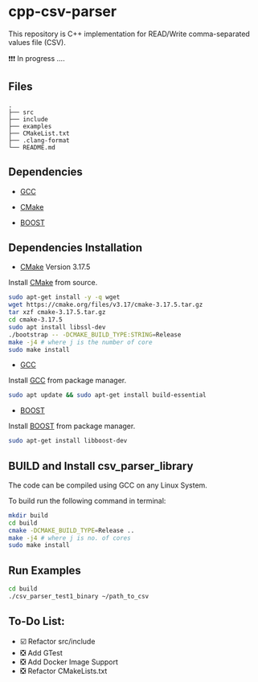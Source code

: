 # cpp-csv-parser

This repository is C++ implementation for READ/Write comma-separated values file (CSV). 

:exclamation::exclamation::exclamation: In progress ....

## Files

```
.
├── src
├── include
├── examples
├── CMakeList.txt
├── .clang-format
└── README.md
```
## Dependencies

* [GCC](https://gcc.gnu.org/)   

* [CMake](https://cmake.org/) 

* [BOOST](https://cmake.org/)  

## Dependencies Installation

* [CMake](https://cmake.org/)   Version 3.17.5

Install [CMake](https://cmake.org/) from source. 

```bash
sudo apt-get install -y -q wget
wget https://cmake.org/files/v3.17/cmake-3.17.5.tar.gz 
tar xzf cmake-3.17.5.tar.gz 
cd cmake-3.17.5 
sudo apt install libssl-dev 
./bootstrap -- -DCMAKE_BUILD_TYPE:STRING=Release 
make -j4 # where j is the number of core
sudo make install
```

* [GCC](https://gcc.gnu.org/)   

Install [GCC](https://gcc.gnu.org/) from package manager. 


```bash
sudo apt update && sudo apt-get install build-essential 
```


* [BOOST](https://gcc.gnu.org/)   

Install [BOOST](https://gcc.gnu.org/) from package manager. 

```bash
sudo apt-get install libboost-dev
```

## BUILD and Install csv_parser_library

The code can be compiled using GCC on any Linux System.

To build run the following command in terminal:

```bash
mkdir build
cd build
cmake -DCMAKE_BUILD_TYPE=Release ..
make -j4 # where j is no. of cores
sudo make install
```

## Run Examples

```bash
cd build
./csv_parser_test1_binary ~/path_to_csv
```

## To-Do List:

- :ballot_box_with_check:  Refactor src/include
- :negative_squared_cross_mark: Add GTest
- :negative_squared_cross_mark: Add Docker Image Support
- :negative_squared_cross_mark: Refactor CMakeLists.txt
